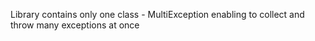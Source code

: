 Library contains only one class - MultiException enabling to collect and throw many exceptions at once